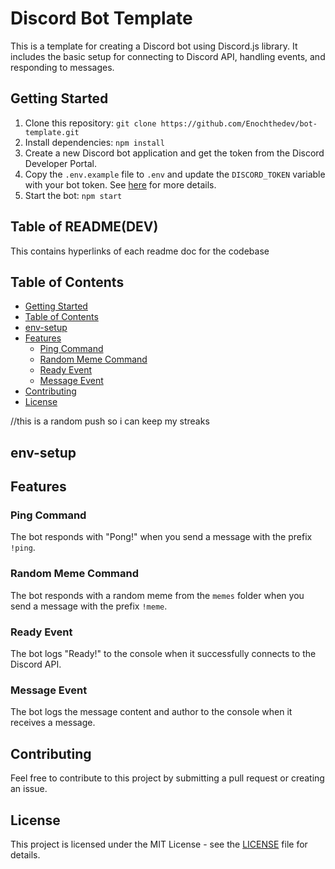 # Discord Bot Template

This is a template for creating a Discord bot using Discord.js library. It includes the basic setup for connecting to Discord API, handling events, and responding to messages.

## Getting Started

1. Clone this repository: `git clone https://github.com/Enochthedev/bot-template.git`
2. Install dependencies: `npm install`
3. Create a new Discord bot application and get the token from the Discord Developer Portal.
4. Copy the `.env.example` file to `.env` and update the `DISCORD_TOKEN` variable with your bot token. See [here](#env-setup) for more details.
5. Start the bot: `npm start`

## Table of README(DEV)
This contains hyperlinks of each readme doc for the codebase
## Table of Contents

- [Getting Started](#getting-started)
- [Table of Contents](#table-of-contents)
- [env-setup](#env-setup)
- [Features](#features)
  - [Ping Command](#ping-command)
  - [Random Meme Command](#random-meme-command)
  - [Ready Event](#ready-event)
  - [Message Event](#message-event)
- [Contributing](#contributing)
- [License](#license)


//this is a random push so i can keep my streaks






## env-setup





## Features

### Ping Command

The bot responds with "Pong!" when you send a message with the prefix `!ping`.

### Random Meme Command

The bot responds with a random meme from the `memes` folder when you send a message with the prefix `!meme`.

### Ready Event

The bot logs "Ready!" to the console when it successfully connects to the Discord API.

### Message Event

The bot logs the message content and author to the console when it receives a message.

## Contributing

Feel free to contribute to this project by submitting a pull request or creating an issue.

## License

This project is licensed under the MIT License - see the [LICENSE](LICENSE) file for details.
